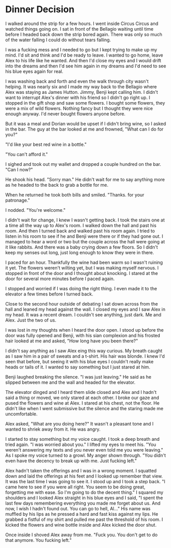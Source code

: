 # Dinner Decision
I walked around the strip for a few hours.  I went inside Circus Circus and watched things going on.  I sat in front of the Bellagio waiting until time before I headed back down the strip bored again.  There was only so much of the water falling I could do without tears falling.  

I was a fucking mess and I needed to go but I kept trying to make up my mind.  I'd sit and think and I'd be ready to leave.  I wanted to go home, leave Alex to his life like he wanted.  And then I'd close my eyes and I would drift into the dreams and then I'd see him again in my dreams and I'd need to see his blue eyes again for real.

I was washing back and forth and even the walk through city wasn't helping.  It was nearly six and I made my way back to the Bellagio where Alex was staying as James Hutton.  Jimmy, Benji kept calling him.  I didn't want to interrupt Alex's dinner with his friend so I didn't go right up.  I stopped in the gift shop and saw some flowers.  I bought some flowers, they were a mix of wild flowers.  Nothing fancy but I thought they were nice enough anyway.  I'd never bought flowers  anyone before.  

But it was a meal and Dorian would be upset if I didn't bring wine, so I asked in the bar.  The guy at the bar looked at me and frowned, "What can I do for you?"

"I'd like your best red wine in a bottle."

"You can't afford it."

I sighed and took out my wallet and dropped a couple hundred on the bar.  "Can I now?"

He shook his head.  "Sorry man."  He didn't wait for me to say anything more as he headed to the back to grab a bottle for me.  

When he returned he took both bills and smiled.  "Thanks. for your patronage."

I nodded.  "You're welcome."

I didn't wait for change, I knew I wasn't getting back.  I took the stairs one at a time all the way up to Alex's room.  I walked down the hall and past his room.  And then I turned back and walked past his room again.  I tried to listen in his room to see if he and Benji were there or if they had gone out.  I managed to hear a word or two but the couple across the hall were going at it like rabbits.  And there was a baby crying down a few floors.  So I didn't keep my senses out long, just long enough to know they were in there.  

I paced for an hour.  Thankfully the wine had been warm so I wasn't ruining it yet.  The flowers weren't wilting yet, but I was making myself nervous.  I stopped in front of the door and I thought about knocking.  I stared at the door for several more minutes before I paced again.  

I stopped and worried if I was doing the right thing.  I even made it to the elevator a few times before I turned back.  

Close to the second hour outside of debating I sat down across from the hall and leaned my head against the wall.  I closed my eyes and I saw Alex in my head.  It was a recent dream.  I couldn't see anything, just dark.  Me and Alex.  Just the two of us.

I was lost in my thoughts when I heard the door open.  I stood up before the door was fully opened and Benji, with his sian complexion and his frosted hair looked at me and asked, "How long have you been there?"

I didn't say anything as I saw Alex eing this way curious.  My breath caught as I saw him in a pair of sweats and a t-shirt.  His hair was blonde.  I knew I'd seen that before, but seeing it with his blue eyes I couldn't really make heads or tails of it.  I wanted to say something but I just stared at him.  

Benji laughed breaking the silence.  "I was just leaving."  He said as he slipped between me and the wall and headed for the elevator.  

The elevator dinged and I heard them slide closed and Alex and I hadn't said a thing or moved, we only stared at each other.  I broke our gaze and pused the flowers and wine at Alex.  I stared at his chest, not the floor.  He didn't like when I went submissive but the silence and the staring made me uncomfortable.

Alex asked, "What are you doing here?"  It wasn't a pleasant tone and I wanted to shriek away from it.  He was angry.

I started to stay something but my voice caught.  I took a deep breath and tried again.  "I was worried about you."  I lifted my eyes to meet his.  "You weren't answering my texts and you never even told me you were leaving."  As I spoke my voice turned to a growl.  My anger shown through.  "You didn't even have the decency to break up with me.  Just fucking left."

Alex hadn't taken the offerings and I was in a wrong moment.  I squatted down and laid the offerings at his feet and I looked up remember that view.  It was the last time I was going to see it.  I stood up and I took a step back.  "I came here to see if you were all right.  You seem to be doing great, forgetting me with ease.  So I'm going to do the decent thing."  I squared my shoulders and I looked Alex straight in his blue eyes and I said, "I spent the last few days remembering everything you made me forget about us.  And now, I wish I hadn't found out.  You can go to hell, Al..."  His name was muffled by his lips as he pressed a hard and fast kiss against my lips.  He grabbed a fistful of my shirt and pulled me past the threshold of his room.  I kicked the flowers and wine bottle inside and Alex kicked the door shut.

Once inside I shoved Alex away from me.  "Fuck you.  You don't get to do that anymore.  You fucking left."


<!--stackedit_data:
eyJoaXN0b3J5IjpbLTM4NDU1MDM0NywxNTQzODQxMDUsMjU1Nz
IwODM1LC01MjEwNzI2MzMsMTgyNjcwMDA1MSwxMzkxNjYxMTIy
LC0yMTE2NzEwNjY4LC0xMjU2ODIyNTcsMTA1Nzg4ODY3NSwtMT
I2MzQ3NTEzLDg5MzM5NjE0MSwtMjAxMzg3NjcyNyw5Mjg4MDY5
MiwtMTE1MjYyNTk5MywtMTE3Nzc2MTI3MV19
-->